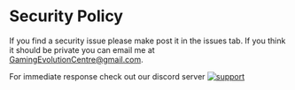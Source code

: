 # Security Policy

If you find a security issue please make post it in the issues tab. If you think it should be private you can email me at GamingEvolutionCentre@gmail.com.

For immediate response check out our discord server  <a href="https://discord.com/invite/5EASfN49Me"><img alt="support" src="https://img.shields.io/discord/798048338149900328?style=for-the-badge&label=support&labelColor=24273a&logo=discord&logoColor=fff&color=FAE66B" /></a>
